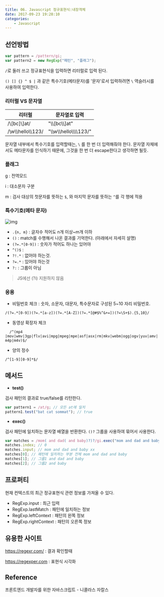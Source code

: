 ```yaml
---
title: 06. Javascript 정규표현식:내장객체
date: 2017-09-23 19:28:10
categories:
    - Javascript
---
```


## 선언방법

````javascript
var pattern = /pattern/gi;
var pattern2 = new RegExp("패턴", "플래그");
````

`/`로 둘러 쓰고 정규표현식을 입력하면 리터럴로 입력 된다.

`() [] {} ^ $ |` 과 같은 특수기호(메타문자)를 '문자'로서 입력하려면 `\` 역슬러시를 사용하여 입력한다.

### 리터럴 VS 문자열

| 리터럴                   | 문자열로 입력                      |
| --------------------- | ---------------------------- |
| /\\[bc]\\]at/         | "\\\\\[bc\\\\]at"            |
| /\\w\\\\hello\\\\123/ | "\\\\w\\\\hello\\\\\\\\123/" |

문자열 내부에서 특수기호를 입력할때는,  `\` 를 한 번 더 입력해줘야 한다. 문자열 자체에서도 메타문자를 인식하기 때문에, 그것을 한 번 더 escape한다고 생각하면 될듯.

### 플래그

g : 전역모드

i : 대소문자 구분

m : 검사 대상의 첫문자를 뜻하는 `$`, 와 마지막 문자를 뜻하는  `^`를 각 행에 적용

### 특수기호(메타 문자)

![img](https://i.imgur.com/M6PjUz7.png)

- `.{n, m}` : 글자수 적어도 n개 이상~m개 이하
- `()` : match를 수행해서 나온 결과를 기억한다. (아래에서 자세히 설명)
- `(?=.*[0-9])` : 숫자가 적어도 하나는 있어야
- `^()$` :
- `?!.*` : 없어야 하는것.
- `?=.*` :  있어야 하는것
- `?:` :  그룹이 아님


> JS에선 (?i) 지원하지 않음

### 응용


- 비밀번호 체크 : 숫자, 소문자, 대문자, 특수문자로 구성된 5~10 자리 비밀번호.

`/(?=.*[0-9])(?=.*[a-z])(?=.*[A-Z])(?=.*[@#$%^&+=])(?=\S+$).{5,10}/`

- 동영상 확장자 체크

`  /^(mp4 |mov|wmv|3gp|flv|avi|mpg|mpeg|mpe|asf|asx|rm|mkv|webm|ogg|ogv|yuv|amv|m4p|m4v)$/`

- 양의 정수

`/^[1-9][0-9]*$/`

## 메서드

- **test()**

검사 패턴의 결과로 true/false를 리턴한다.

````javascript
var pattern1 = /at/g; // 모든 at에 일치
pattern1.test("bat cat sommat"); // true
````

- **exec()**

검사 패턴에 일치하는 문자열 배열을 반환한다. `()?` 그룹을 사용하여 묶어서 사용한다.

````javascript
var matches = /mom( and dad( and baby)?)?/gi.exec("mom and dad and baby xx");
matches.index; // 0
matches.input; // mom and dad and baby xx
matches[0]; // 패턴에 일치하는 부분 전체 mom and dad and baby
matches[1]; // 그룹1 and dad and baby
matches[2]; // 그룹2 and baby
````

## 프로퍼티

현재 컨텍스트의 최근 정규표현식 관련 정보를 가져올 수 있다.

- RegExp.input : 최근 입력
- RegExp.lastMatch : 패턴에 일치하는 정보
- RegExp.leftContext : 패턴의 왼쪽 정보
- RegExp.rightContext : 패턴의 오른쪽 정보

## 유용한 사이트

https://regexr.com/ : 결과 확인할때

https://regexper.com : 표현식 시각화



## Reference

프론트엔드 개발자를 위한 자바스크립트 - 니콜라스 자칼스